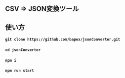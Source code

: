 ## CSV => JSON変換ツール

## 使い方

#### `git clone https://github.com/bapex/jsonConverter.git`
#### `cd jsonConverter`
#### `npm i`
#### `npm run start`
